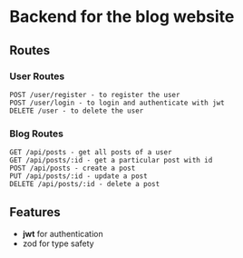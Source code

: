 # Backend for the blog website

## Routes

### User Routes

```
POST /user/register - to register the user
POST /user/login - to login and authenticate with jwt
DELETE /user - to delete the user
```

### Blog Routes

```
GET /api/posts - get all posts of a user
GET /api/posts/:id - get a particular post with id
POST /api/posts - create a post
PUT /api/posts/:id - update a post
DELETE /api/posts/:id - delete a post
```

## Features

- **jwt** for authentication
- zod for type safety
